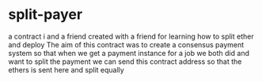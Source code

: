 # split-payer
a contract i and a friend created with a friend for learning how to split ether and deploy
The aim of this contract was to create a consensus payment system so that when we get a payment instance for a job we both did and want to split the payment we can send this contract address so that the ethers is sent here and split equally
